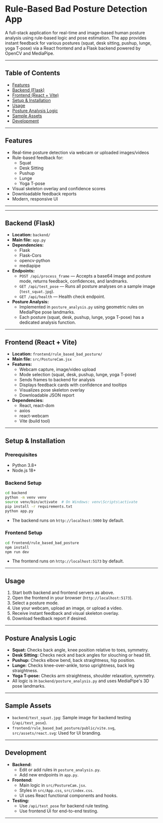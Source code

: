 # Rule-Based Bad Posture Detection App

A full-stack application for real-time and image-based human posture analysis using rule-based logic and pose estimation. The app provides instant feedback for various postures (squat, desk sitting, pushup, lunge, yoga T-pose) via a React frontend and a Flask backend powered by OpenCV and MediaPipe.

---

## Table of Contents
- [Features](#features)
- [Backend (Flask)](#backend-flask)
- [Frontend (React + Vite)](#frontend-react--vite)
- [Setup & Installation](#setup--installation)
- [Usage](#usage)
- [Posture Analysis Logic](#posture-analysis-logic)
- [Sample Assets](#sample-assets)
- [Development](#development)


---

## Features
- Real-time posture detection via webcam or uploaded images/videos
- Rule-based feedback for:
  - Squat
  - Desk Sitting
  - Pushup
  - Lunge
  - Yoga T-pose
- Visual skeleton overlay and confidence scores
- Downloadable feedback reports
- Modern, responsive UI

---


 

---

## Backend (Flask)
- **Location:** `backend/`
- **Main file:** `app.py`
- **Dependencies:**
  - Flask
  - Flask-Cors
  - opencv-python
  - mediapipe
- **Endpoints:**
  - `POST /api/process_frame` — Accepts a base64 image and posture mode, returns feedback, confidences, and landmarks.
  - `GET /api/test_pose` — Runs all posture analyses on a sample image (`test_squat.jpg`).
  - `GET /api/health` — Health check endpoint.
- **Posture Analysis:**
  - Implemented in `posture_analysis.py` using geometric rules on MediaPipe pose landmarks.
  - Each posture (squat, desk, pushup, lunge, yoga T-pose) has a dedicated analysis function.

---

## Frontend (React + Vite)
- **Location:** `frontend/rule_based_bad_posture/`
- **Main file:** `src/PostureCam.jsx`
- **Features:**
  - Webcam capture, image/video upload
  - Mode selection (squat, desk, pushup, lunge, yoga T-pose)
  - Sends frames to backend for analysis
  - Displays feedback cards with confidence and tooltips
  - Visualizes pose skeleton overlay
  - Downloadable JSON report
- **Dependencies:**
  - React, react-dom
  - axios
  - react-webcam
  - Vite (build tool)

---

## Setup & Installation

### Prerequisites
- Python 3.8+
- Node.js 18+

### Backend Setup
```bash
cd backend
python -m venv venv
source venv/bin/activate  # On Windows: venv\Scripts\activate
pip install -r requirements.txt
python app.py
```
- The backend runs on `http://localhost:5000` by default.

### Frontend Setup
```bash
cd frontend/rule_based_bad_posture
npm install
npm run dev
```
- The frontend runs on `http://localhost:5173` by default.

---

## Usage
1. Start both backend and frontend servers as above.
2. Open the frontend in your browser (`http://localhost:5173`).
3. Select a posture mode.
4. Use your webcam, upload an image, or upload a video.
5. Receive instant feedback and visual skeleton overlay.
6. Download feedback report if desired.

---

## Posture Analysis Logic
- **Squat:** Checks back angle, knee position relative to toes, symmetry.
- **Desk Sitting:** Checks neck and back angles for slouching or head tilt.
- **Pushup:** Checks elbow bend, back straightness, hip position.
- **Lunge:** Checks knee-over-ankle, torso uprightness, back leg straightness.
- **Yoga T-pose:** Checks arm straightness, shoulder relaxation, symmetry.
- All logic is in `backend/posture_analysis.py` and uses MediaPipe's 3D pose landmarks.

---

## Sample Assets
- `backend/test_squat.jpg`: Sample image for backend testing (`/api/test_pose`).
- `frontend/rule_based_bad_posture/public/vite.svg`, `src/assets/react.svg`: Used for UI branding.

---

## Development
- **Backend:**
  - Edit or add rules in `posture_analysis.py`.
  - Add new endpoints in `app.py`.
- **Frontend:**
  - Main logic in `src/PostureCam.jsx`.
  - Styles in `src/App.css`, `src/index.css`.
  - UI uses React functional components and hooks.
- **Testing:**
  - Use `/api/test_pose` for backend rule testing.
  - Use frontend UI for end-to-end testing.

---

 